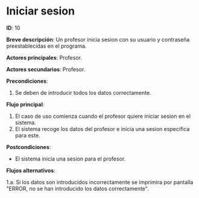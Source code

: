 # Iniciar sesion

**ID**: 10

**Breve descripción**:  Un profesor inicia sesion con su usuario y contraseña preestablecidas en el programa.

**Actores principales**: Profesor.

**Actores secundarios**: Profesor.

**Precondiciones**:

1. Se deben de introducir todos los datos correctamente.

**Flujo principal**:

1. El caso de uso comienza cuando el profesor quiere iniciar sesion en el sistema.
2. El sistema recoge los datos del profesor e inicia una sesion especifica para este.

**Postcondiciones**:

- El sistema inicia una sesion para el profesor.

**Flujos alternativos**:

1.a. Si los datos son introducidos incorrectamente se imprimira por pantalla "ERROR, no se han introducido los datos correctamente".
